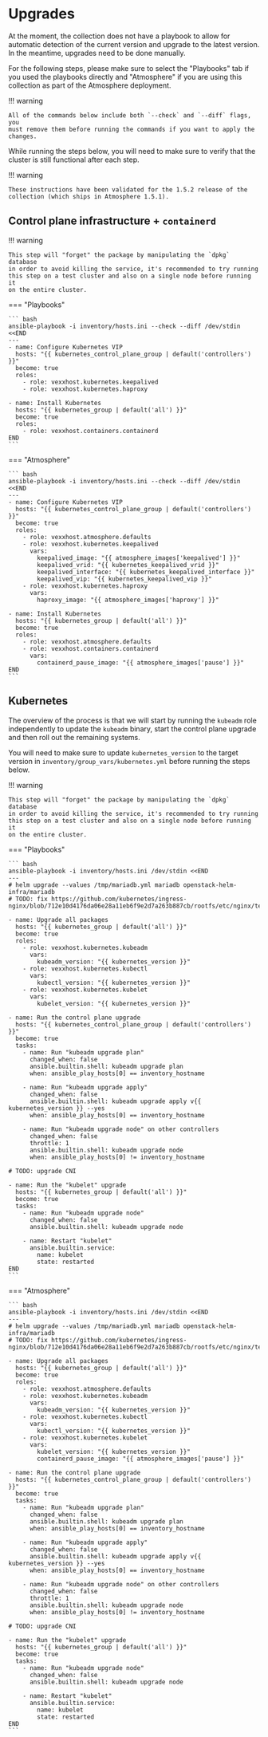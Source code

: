 # Upgrades

At the moment, the collection does not have a playbook to allow for automatic
detection of the current version and upgrade to the latest version.  In the
meantime, upgrades need to be done manually.

For the following steps, please make sure to select the "Playbooks" tab if you
used the playbooks directly and "Atmosphere" if you are using this collection
as part of the Atmosphere deployment.

!!! warning

    All of the commands below include both `--check` and `--diff` flags, you
    must remove them before running the commands if you want to apply the
    changes.

While running the steps below, you will need to make sure to verify that the
cluster is still functional after each step.

!!! warning

    These instructions have been validated for the 1.5.2 release of the
    collection (which ships in Atmosphere 1.5.1).

## Control plane infrastructure + `containerd`

!!! warning

    This step will "forget" the package by manipulating the `dpkg` database
    in order to avoid killing the service, it's recommended to try running
    this step on a test cluster and also on a single node before running it
    on the entire cluster.

=== "Playbooks"

    ``` bash
    ansible-playbook -i inventory/hosts.ini --check --diff /dev/stdin <<END
    ---
    - name: Configure Kubernetes VIP
      hosts: "{{ kubernetes_control_plane_group | default('controllers') }}"
      become: true
      roles:
        - role: vexxhost.kubernetes.keepalived
        - role: vexxhost.kubernetes.haproxy

    - name: Install Kubernetes
      hosts: "{{ kubernetes_group | default('all') }}"
      become: true
      roles:
        - role: vexxhost.containers.containerd
    END
    ```

=== "Atmosphere"

    ``` bash
    ansible-playbook -i inventory/hosts.ini --check --diff /dev/stdin <<END
    ---
    - name: Configure Kubernetes VIP
      hosts: "{{ kubernetes_control_plane_group | default('controllers') }}"
      become: true
      roles:
        - role: vexxhost.atmosphere.defaults
        - role: vexxhost.kubernetes.keepalived
          vars:
            keepalived_image: "{{ atmosphere_images['keepalived'] }}"
            keepalived_vrid: "{{ kubernetes_keepalived_vrid }}"
            keepalived_interface: "{{ kubernetes_keepalived_interface }}"
            keepalived_vip: "{{ kubernetes_keepalived_vip }}"
        - role: vexxhost.kubernetes.haproxy
          vars:
            haproxy_image: "{{ atmosphere_images['haproxy'] }}"

    - name: Install Kubernetes
      hosts: "{{ kubernetes_group | default('all') }}"
      become: true
      roles:
        - role: vexxhost.atmosphere.defaults
        - role: vexxhost.containers.containerd
          vars:
            containerd_pause_image: "{{ atmosphere_images['pause'] }}"
    END
    ```

## Kubernetes

The overview of the process is that we will start by running the `kubeadm` role
independently to update the `kubeadm` binary, start the control plane upgrade
and then roll out the remaining systems.

You will need to make sure to update `kubernetes_version` to the target version
in `inventory/group_vars/kubernetes.yml` before running the steps below.

!!! warning

    This step will "forget" the package by manipulating the `dpkg` database
    in order to avoid killing the service, it's recommended to try running
    this step on a test cluster and also on a single node before running it
    on the entire cluster.

=== "Playbooks"

    ``` bash
    ansible-playbook -i inventory/hosts.ini /dev/stdin <<END
    ---
    # helm upgrade --values /tmp/mariadb.yml mariadb openstack-helm-infra/mariadb
    # TODO: fix https://github.com/kubernetes/ingress-nginx/blob/712e10d4176da06e28a11eb6f9e2d7a263b887cb/rootfs/etc/nginx/template/nginx.tmpl#L1322

    - name: Upgrade all packages
      hosts: "{{ kubernetes_group | default('all') }}"
      become: true
      roles:
        - role: vexxhost.kubernetes.kubeadm
          vars:
            kubeadm_version: "{{ kubernetes_version }}"
        - role: vexxhost.kubernetes.kubectl
          vars:
            kubectl_version: "{{ kubernetes_version }}"
        - role: vexxhost.kubernetes.kubelet
          vars:
            kubelet_version: "{{ kubernetes_version }}"

    - name: Run the control plane upgrade
      hosts: "{{ kubernetes_control_plane_group | default('controllers') }}"
      become: true
      tasks:
        - name: Run "kubeadm upgrade plan"
          changed_when: false
          ansible.builtin.shell: kubeadm upgrade plan
          when: ansible_play_hosts[0] == inventory_hostname

        - name: Run "kubeadm upgrade apply"
          changed_when: false
          ansible.builtin.shell: kubeadm upgrade apply v{{ kubernetes_version }} --yes
          when: ansible_play_hosts[0] == inventory_hostname

        - name: Run "kubeadm upgrade node" on other controllers
          changed_when: false
          throttle: 1
          ansible.builtin.shell: kubeadm upgrade node
          when: ansible_play_hosts[0] != inventory_hostname

    # TODO: upgrade CNI

    - name: Run the "kubelet" upgrade
      hosts: "{{ kubernetes_group | default('all') }}"
      become: true
      tasks:
        - name: Run "kubeadm upgrade node"
          changed_when: false
          ansible.builtin.shell: kubeadm upgrade node

        - name: Restart "kubelet"
          ansible.builtin.service:
            name: kubelet
            state: restarted
    END
    ```

=== "Atmosphere"

    ``` bash
    ansible-playbook -i inventory/hosts.ini /dev/stdin <<END
    ---
    # helm upgrade --values /tmp/mariadb.yml mariadb openstack-helm-infra/mariadb
    # TODO: fix https://github.com/kubernetes/ingress-nginx/blob/712e10d4176da06e28a11eb6f9e2d7a263b887cb/rootfs/etc/nginx/template/nginx.tmpl#L1322

    - name: Upgrade all packages
      hosts: "{{ kubernetes_group | default('all') }}"
      become: true
      roles:
        - role: vexxhost.atmosphere.defaults
        - role: vexxhost.kubernetes.kubeadm
          vars:
            kubeadm_version: "{{ kubernetes_version }}"
        - role: vexxhost.kubernetes.kubectl
          vars:
            kubectl_version: "{{ kubernetes_version }}"
        - role: vexxhost.kubernetes.kubelet
          vars:
            kubelet_version: "{{ kubernetes_version }}"
            containerd_pause_image: "{{ atmosphere_images['pause'] }}"

    - name: Run the control plane upgrade
      hosts: "{{ kubernetes_control_plane_group | default('controllers') }}"
      become: true
      tasks:
        - name: Run "kubeadm upgrade plan"
          changed_when: false
          ansible.builtin.shell: kubeadm upgrade plan
          when: ansible_play_hosts[0] == inventory_hostname

        - name: Run "kubeadm upgrade apply"
          changed_when: false
          ansible.builtin.shell: kubeadm upgrade apply v{{ kubernetes_version }} --yes
          when: ansible_play_hosts[0] == inventory_hostname

        - name: Run "kubeadm upgrade node" on other controllers
          changed_when: false
          throttle: 1
          ansible.builtin.shell: kubeadm upgrade node
          when: ansible_play_hosts[0] != inventory_hostname

    # TODO: upgrade CNI

    - name: Run the "kubelet" upgrade
      hosts: "{{ kubernetes_group | default('all') }}"
      become: true
      tasks:
        - name: Run "kubeadm upgrade node"
          changed_when: false
          ansible.builtin.shell: kubeadm upgrade node

        - name: Restart "kubelet"
          ansible.builtin.service:
            name: kubelet
            state: restarted
    END
    ```
